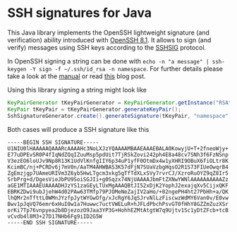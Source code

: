 SSH signatures for Java
====

This Java library implements the OpenSSH lightweight signature (and verification) ability introduced with [OpenSSH 8.1][openssh-8.1].
It allows to sign (and verify) messages using SSH keys according to the [SSHSIG][sshsig-protocol] protocol.

In OpenSSH signing a string can be done with `echo -n "a message" | ssh-keygen -Y sign -f ~/.ssh/id_rsa -n namespace`.
For further details please take a look at the [manual][manual-ssh-keygen-sign] or read [this][blog-on-using-ssh-sigatures] blog post.

Using this library signing a string might look like
```java
KeyPairGenerator tKeyPairGenerator = KeyPairGenerator.getInstance("RSA");
KeyPair tKeyPair = tKeyPairGenerator.generateKeyPair();
SshSignatureGenerator.create().generateSignature(tKeyPair, "namespace", "a message");
```

Both cases will produce a SSH signature like this
```
-----BEGIN SSH SIGNATURE-----
U1NIU0lHAAAAAQAAARcAAAAHc3NoLXJzYQAAAAMBAAEAAAEBALA0KowyjU+T+2fneoWjy+
E77uDPEvSR0P4fIqNdZQqIZuuMsp5pdUit7TjRSkZovi242ph4E8a48cv7SNh3f6FzNSnp
V3ezEO6loUJv9Np8R13K1UdVlKnfgIIY6p34uP1yfF0OtmDx4w1yXHRI9OBuX6fiOLtr8K
KcimBC/nj+PCRDv6j7mV0n/AaTM4AHWBAS3K57dFjN7SUaVzbgHqsO2R1S73FIUeOwqrB4
ZgEmzjgp7UAmeURIVm3Z6yb5HwLTgcm3xkg5gTfTdXLxSVy7rvrCJ/XzroRuOYZ9qZ8Ir5
SrbPrg+d/DgesVieJbPU9SoiSGJIi+g0Sqzx74NjUAAAAJbmFtZXNwYWNlAAAAAAAAAAZz
aGE1MTIAAAEUAAAADHJzYS1zaGEyLTUxMgAAAQBtJI52xDjK2YophJ2exajqXv5CijxQKF
EBRKZDwi9ubJjehW4d02PAw63TMfp79PJOMeNeZajIV2aHo/+02ngePH4ht27PbHh+a/QK
lhQMr2nTfttL0WMnJYzfpJytWYGwOfg/xJcRgY6JqSJrvNlLzFiscwzWdMY6Van0v/E0vw
Bwv1pJqVQ76emr6xHuI0w1a7Huwwc7uctVWELuR+hJFLdPbchPsvGT0fHhY8GZZmZuzXSr
orKi7Tp76vnpyea2b8DjezozO9Jaa3YP3G+HohhEZMtAtgtW7q9Ujtv1Sc1yDtZFcb+tcB
vCvdb4l8M3+27D17NHb6Fg9iID2G5W
-----END SSH SIGNATURE-----
```































[sshsig-protocol]: https://github.com/openssh/openssh-portable/blob/V_9_5_P1/PROTOCOL.sshsig
[openssh-8.1]: https://www.openssh.com/txt/release-8.1
[blog-on-using-ssh-sigatures]: https://www.agwa.name/blog/post/ssh_signatures
[manual-ssh-keygen-sign]: https://man.openbsd.org/ssh-keygen#Y~4

